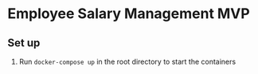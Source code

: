 # Employee Salary Management MVP

## Set up 
1. Run `docker-compose up` in the root directory to start the containers

